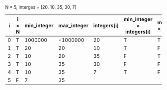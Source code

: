 N = 5, interges = [20, 10, 35, 30, 7]

| i   | i < N | min_integer | max_integer | integers[i] | min_integer > integers[i] | max_integer < integers[i] |
| --- | ----- | ----------- | ----------- | ----------- | ------------------------- | ------------------------- |
| 0   | T     | 1000000     | -1000000    | 20          | T                         | T                         |
| 1   | T     | 20          | 20          | 10          | T                         | F                         |
| 2   | T     | 10          | 20          | 35          | F                         | T                         |
| 3   | T     | 10          | 35          | 30          | F                         | F                         |
| 4   | T     | 10          | 35          | 7           | T                         | F                         |
| 5   | F     | 7           | 35          |             |                           |                           |
